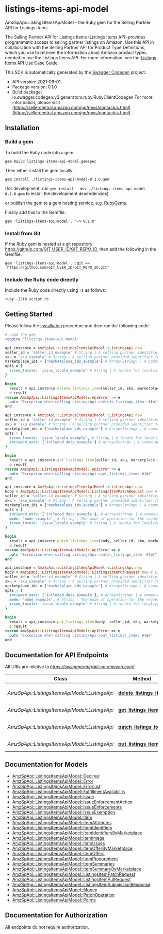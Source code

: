 # listings-items-api-model

AmzSpApi::ListingsItemsApiModel - the Ruby gem for the Selling Partner API for Listings Items

The Selling Partner API for Listings Items (Listings Items API) provides programmatic access to selling partner listings on Amazon. Use this API in collaboration with the Selling Partner API for Product Type Definitions, which you use to retrieve the information about Amazon product types needed to use the Listings Items API.  For more information, see the [Listings Items API Use Case Guide](https://developer-docs.amazon.com/sp-api/docs/listings-items-api-v2021-08-01-use-case-guide).

This SDK is automatically generated by the [Swagger Codegen](https://github.com/swagger-api/swagger-codegen) project:

- API version: 2021-08-01
- Package version: 0.1.0
- Build package: io.swagger.codegen.v3.generators.ruby.RubyClientCodegen
For more information, please visit [https://sellercentral.amazon.com/gp/mws/contactus.html](https://sellercentral.amazon.com/gp/mws/contactus.html)

## Installation

### Build a gem

To build the Ruby code into a gem:

```shell
gem build listings-items-api-model.gemspec
```

Then either install the gem locally:

```shell
gem install ./listings-items-api-model-0.1.0.gem
```
(for development, run `gem install --dev ./listings-items-api-model-0.1.0.gem` to install the development dependencies)

or publish the gem to a gem hosting service, e.g. [RubyGems](https://rubygems.org/).

Finally add this to the Gemfile:

    gem 'listings-items-api-model', '~> 0.1.0'

### Install from Git

If the Ruby gem is hosted at a git repository: https://github.com/GIT_USER_ID/GIT_REPO_ID, then add the following in the Gemfile:

    gem 'listings-items-api-model', :git => 'https://github.com/GIT_USER_ID/GIT_REPO_ID.git'

### Include the Ruby code directly

Include the Ruby code directly using `-I` as follows:

```shell
ruby -Ilib script.rb
```

## Getting Started

Please follow the [installation](#installation) procedure and then run the following code:
```ruby
# Load the gem
require 'listings-items-api-model'

api_instance = AmzSpApi::ListingsItemsApiModel::ListingsApi.new
seller_id = 'seller_id_example' # String | A selling partner identifier, such as a merchant account or vendor code.
sku = 'sku_example' # String | A selling partner provided identifier for an Amazon listing.
marketplace_ids = ['marketplace_ids_example'] # Array<String> | A comma-delimited list of Amazon marketplace identifiers for the request.
opts = { 
  issue_locale: 'issue_locale_example' # String | A locale for localization of issues. When not provided, the default language code of the first marketplace is used. Examples: `en_US`, `fr_CA`, `fr_FR`. Localized messages default to `en_US` when a localization is not available in the specified locale.
}

begin
  result = api_instance.delete_listings_item(seller_id, sku, marketplace_ids, opts)
  p result
rescue AmzSpApi::ListingsItemsApiModel::ApiError => e
  puts "Exception when calling ListingsApi->delete_listings_item: #{e}"
end

api_instance = AmzSpApi::ListingsItemsApiModel::ListingsApi.new
seller_id = 'seller_id_example' # String | A selling partner identifier, such as a merchant account or vendor code.
sku = 'sku_example' # String | A selling partner provided identifier for an Amazon listing.
marketplace_ids = ['marketplace_ids_example'] # Array<String> | A comma-delimited list of Amazon marketplace identifiers for the request.
opts = { 
  issue_locale: 'issue_locale_example', # String | A locale for localization of issues. When not provided, the default language code of the first marketplace is used. Examples: `en_US`, `fr_CA`, `fr_FR`. Localized messages default to `en_US` when a localization is not available in the specified locale.
  included_data: ['included_data_example'] # Array<String> | A comma-delimited list of data sets to include in the response. Default: `summaries`.
}

begin
  result = api_instance.get_listings_item(seller_id, sku, marketplace_ids, opts)
  p result
rescue AmzSpApi::ListingsItemsApiModel::ApiError => e
  puts "Exception when calling ListingsApi->get_listings_item: #{e}"
end

api_instance = AmzSpApi::ListingsItemsApiModel::ListingsApi.new
body = AmzSpApi::ListingsItemsApiModel::ListingsItemPatchRequest.new # ListingsItemPatchRequest | The request body schema for the `patchListingsItem` operation.
seller_id = 'seller_id_example' # String | A selling partner identifier, such as a merchant account or vendor code.
sku = 'sku_example' # String | A selling partner provided identifier for an Amazon listing.
marketplace_ids = ['marketplace_ids_example'] # Array<String> | A comma-delimited list of Amazon marketplace identifiers for the request.
opts = { 
  included_data: ['included_data_example'], # Array<String> | A comma-delimited list of data sets to include in the response. Default: `issues`.
  mode: 'mode_example', # String | The mode of operation for the request.
  issue_locale: 'issue_locale_example' # String | A locale for localization of issues. When not provided, the default language code of the first marketplace is used. Examples: `en_US`, `fr_CA`, `fr_FR`. Localized messages default to `en_US` when a localization is not available in the specified locale.
}

begin
  result = api_instance.patch_listings_item(body, seller_id, sku, marketplace_ids, opts)
  p result
rescue AmzSpApi::ListingsItemsApiModel::ApiError => e
  puts "Exception when calling ListingsApi->patch_listings_item: #{e}"
end

api_instance = AmzSpApi::ListingsItemsApiModel::ListingsApi.new
body = AmzSpApi::ListingsItemsApiModel::ListingsItemPutRequest.new # ListingsItemPutRequest | The request body schema for the `putListingsItem` operation.
seller_id = 'seller_id_example' # String | A selling partner identifier, such as a merchant account or vendor code.
sku = 'sku_example' # String | A selling partner provided identifier for an Amazon listing.
marketplace_ids = ['marketplace_ids_example'] # Array<String> | A comma-delimited list of Amazon marketplace identifiers for the request.
opts = { 
  included_data: ['included_data_example'], # Array<String> | A comma-delimited list of data sets to include in the response. Default: `issues`.
  mode: 'mode_example', # String | The mode of operation for the request.
  issue_locale: 'issue_locale_example' # String | A locale for localization of issues. When not provided, the default language code of the first marketplace is used. Examples: `en_US`, `fr_CA`, `fr_FR`. Localized messages default to `en_US` when a localization is not available in the specified locale.
}

begin
  result = api_instance.put_listings_item(body, seller_id, sku, marketplace_ids, opts)
  p result
rescue AmzSpApi::ListingsItemsApiModel::ApiError => e
  puts "Exception when calling ListingsApi->put_listings_item: #{e}"
end
```

## Documentation for API Endpoints

All URIs are relative to *https://sellingpartnerapi-na.amazon.com/*

Class | Method | HTTP request | Description
------------ | ------------- | ------------- | -------------
*AmzSpApi::ListingsItemsApiModel::ListingsApi* | [**delete_listings_item**](docs/ListingsApi.md#delete_listings_item) | **DELETE** /listings/2021-08-01/items/{sellerId}/{sku} | 
*AmzSpApi::ListingsItemsApiModel::ListingsApi* | [**get_listings_item**](docs/ListingsApi.md#get_listings_item) | **GET** /listings/2021-08-01/items/{sellerId}/{sku} | 
*AmzSpApi::ListingsItemsApiModel::ListingsApi* | [**patch_listings_item**](docs/ListingsApi.md#patch_listings_item) | **PATCH** /listings/2021-08-01/items/{sellerId}/{sku} | 
*AmzSpApi::ListingsItemsApiModel::ListingsApi* | [**put_listings_item**](docs/ListingsApi.md#put_listings_item) | **PUT** /listings/2021-08-01/items/{sellerId}/{sku} | 

## Documentation for Models

 - [AmzSpApi::ListingsItemsApiModel::Decimal](docs/Decimal.md)
 - [AmzSpApi::ListingsItemsApiModel::Error](docs/Error.md)
 - [AmzSpApi::ListingsItemsApiModel::ErrorList](docs/ErrorList.md)
 - [AmzSpApi::ListingsItemsApiModel::FulfillmentAvailability](docs/FulfillmentAvailability.md)
 - [AmzSpApi::ListingsItemsApiModel::Issue](docs/Issue.md)
 - [AmzSpApi::ListingsItemsApiModel::IssueEnforcementAction](docs/IssueEnforcementAction.md)
 - [AmzSpApi::ListingsItemsApiModel::IssueEnforcements](docs/IssueEnforcements.md)
 - [AmzSpApi::ListingsItemsApiModel::IssueExemption](docs/IssueExemption.md)
 - [AmzSpApi::ListingsItemsApiModel::Item](docs/Item.md)
 - [AmzSpApi::ListingsItemsApiModel::ItemAttributes](docs/ItemAttributes.md)
 - [AmzSpApi::ListingsItemsApiModel::ItemIdentifiers](docs/ItemIdentifiers.md)
 - [AmzSpApi::ListingsItemsApiModel::ItemIdentifiersByMarketplace](docs/ItemIdentifiersByMarketplace.md)
 - [AmzSpApi::ListingsItemsApiModel::ItemImage](docs/ItemImage.md)
 - [AmzSpApi::ListingsItemsApiModel::ItemIssues](docs/ItemIssues.md)
 - [AmzSpApi::ListingsItemsApiModel::ItemOfferByMarketplace](docs/ItemOfferByMarketplace.md)
 - [AmzSpApi::ListingsItemsApiModel::ItemOffers](docs/ItemOffers.md)
 - [AmzSpApi::ListingsItemsApiModel::ItemProcurement](docs/ItemProcurement.md)
 - [AmzSpApi::ListingsItemsApiModel::ItemSummaries](docs/ItemSummaries.md)
 - [AmzSpApi::ListingsItemsApiModel::ItemSummaryByMarketplace](docs/ItemSummaryByMarketplace.md)
 - [AmzSpApi::ListingsItemsApiModel::ListingsItemPatchRequest](docs/ListingsItemPatchRequest.md)
 - [AmzSpApi::ListingsItemsApiModel::ListingsItemPutRequest](docs/ListingsItemPutRequest.md)
 - [AmzSpApi::ListingsItemsApiModel::ListingsItemSubmissionResponse](docs/ListingsItemSubmissionResponse.md)
 - [AmzSpApi::ListingsItemsApiModel::Money](docs/Money.md)
 - [AmzSpApi::ListingsItemsApiModel::PatchOperation](docs/PatchOperation.md)
 - [AmzSpApi::ListingsItemsApiModel::Points](docs/Points.md)

## Documentation for Authorization

 All endpoints do not require authorization.

